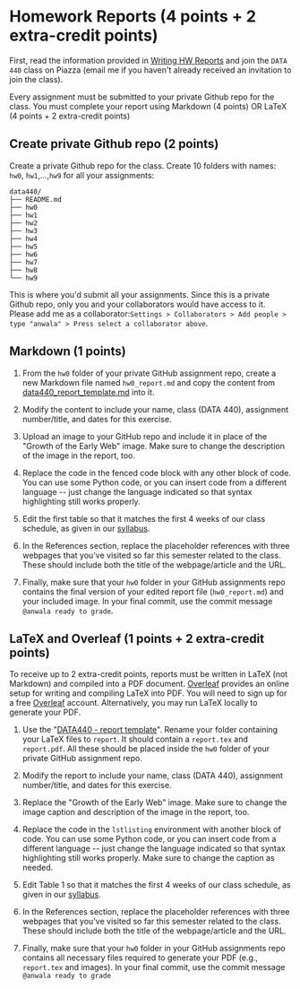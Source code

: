 # Homework Reports (4 points + 2 extra-credit points)

First, read the information provided in [Writing HW Reports](reports.md) and join the `DATA 440` class on Piazza (email me if you haven't already received an invitation to join the class).

Every assignment must be submitted to your private Github repo for the class.  You must complete your report using Markdown (4 points) OR LaTeX (4 points + 2 extra-credit points)

## Create private Github repo  (2 points)

Create a private Github repo for the class. Create 10 folders with names: `hw0`, `hw1`,...,`hw9` for all your assignments:
```
data440/
├── README.md
├── hw0
├── hw1
├── hw2
├── hw3
├── hw4
├── hw5
├── hw6
├── hw7
├── hw8
└── hw9
```
This is where you'd submit all your assignments. Since this is a private Github repo, only you and your collaborators would have access to it. Please add me as a collaborator:```Settings > Collaborators > Add people > type "anwala" > Press select a collaborator above```.

## Markdown (1 points)

1. From the `hw0` folder of your private GitHub assignment repo, create a new Markdown file named `hw0_report.md` and copy the content from [data440_report_template.md](data440_report_template.md) into it. 

2. Modify the content to include your name, class (DATA 440), assignment number/title, and dates for this exercise.

3. Upload an image to your GitHub repo and include it in place of the "Growth of the Early Web" image. Make sure to change the description of the image in the report, too.

4. Replace the code in the fenced code block with any other block of code.  You can use some Python code, or you can insert code from a different language -- just change the language indicated so that syntax highlighting still works properly.

5. Edit the first table so that it matches the first 4 weeks of our class schedule, as given in our [syllabus](https://github.com/anwala/teaching-web-science/blob/main/fall-2022/syllabus.md#summary-schedule).

6. In the References section, replace the placeholder references with three webpages that you've visited so far this semester related to the class. These should include both the title of the webpage/article and the URL.

7. Finally, make sure that your `hw0` folder in your GitHub assignments repo contains the final version of your edited report file (`hw0_report.md`) and your included image.  In your final commit, use the commit message `@anwala ready to grade`.

## LaTeX and Overleaf (1 points + 2 extra-credit points)

To receive up to 2 extra-credit points, reports must be written in LaTeX (not Markdown) and compiled into a PDF document. [Overleaf](https://overleaf.com) provides an online setup for writing and compiling LaTeX into PDF.  You will need to sign up for a free [Overleaf](https://overleaf.com) account. Alternatively, you may run LaTeX locally to generate your PDF.

1. Use the "[DATA440 - report template](https://www.overleaf.com/read/vrfznvpgyrjc)". Rename your folder containing your LaTeX files to `report`. It should contain a `report.tex` and `report.pdf`. All these should be placed inside the `hw0` folder of your private GitHub assignment repo. 

2. Modify the report to include your name, class (DATA 440), assignment number/title, and dates for this exercise.

3. Replace the "Growth of the Early Web" image. Make sure to change the image caption and description of the image in the report, too.

4. Replace the code in the `lstlisting` environment with another block of code.  You can use some Python code, or you can insert code from a different language -- just change the language indicated so that syntax highlighting still works properly.  Make sure to change the caption as needed.

5. Edit Table 1 so that it matches the first 4 weeks of our class schedule, as given in our [syllabus](https://github.com/anwala/teaching-web-science/blob/main/fall-2022/syllabus.md#summary-schedule).

6. In the References section, replace the placeholder references with three webpages that you've visited so far this semester related to the class. These should include both the title of the webpage/article and the URL.

7. Finally, make sure that your `hw0` folder in your GitHub assignments repo contains all necessary files required to generate your PDF (e.g., `report.tex` and images). In your final commit, use the commit message `@anwala ready to grade`
